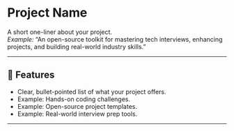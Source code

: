 # Project Name

A short one-liner about your project.  
_Example:_ “An open-source toolkit for mastering tech interviews, enhancing projects, and building real-world industry skills.”

---

## 🚀 Features
- Clear, bullet-pointed list of what your project offers.
- Example: Hands-on coding challenges.
- Example: Open-source project templates.
- Example: Real-world interview prep tools.

---
